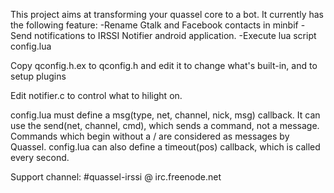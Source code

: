 This project aims at transforming your quassel core to a bot.
It currently has the following feature:
-Rename Gtalk and Facebook contacts in minbif
-Send notifications to IRSSI Notifier android application.
-Execute lua script config.lua

Copy qconfig.h.ex to qconfig.h and edit it to change what's built-in,
and to setup plugins

Edit notifier.c to control what to hilight on.

config.lua must define a msg(type, net, channel, nick, msg) callback.
It can use the send(net, channel, cmd), which sends a command, not a message.
Commands which begin without a / are considered as messages by Quassel.
config.lua can also define a timeout(pos) callback, which is called every second.

Support channel: #quassel-irssi @ irc.freenode.net
